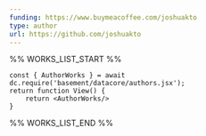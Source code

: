 ```yaml
---
funding: https://www.buymeacoffee.com/joshuakto
type: author
url: https://github.com/joshuakto
---
```



%% WORKS_LIST_START %%

```datacorejsx
const { AuthorWorks } = await dc.require('basement/datacore/authors.jsx');
return function View() {
    return <AuthorWorks/>
}
```
%% WORKS_LIST_END %%